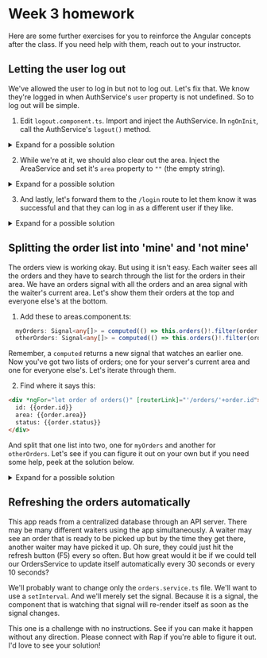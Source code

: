 
# Week 3 homework
Here are some further exercises for you to reinforce the Angular concepts after the class. If you need help with them, reach out to your instructor.

## Letting the user log out
We've allowed the user to log in but not to log out. Let's fix that. We know they're logged in when AuthService's `user` property is not undefined. So to log out will be simple.

1. Edit `logout.component.ts`. Import and inject the AuthService. In `ngOnInit`, call the AuthService's `logout()` method.
<details>
<summary>Expand for a possible solution</summary>

```typescript
export class LogoutComponent {
  constructor(
    private _authService: AuthService) { }

  ngOnInit() {
    this._authService.logout();
  };
}
```
</details>

2. While we're at it, we should also clear out the area. Inject the AreaService and set it's `area` property to `""` (the empty string).

<details>
<summary>Expand for a possible solution</summary>

```typescript
export class LogoutComponent {
  constructor(
    private _authService: AuthService,
    private _areaService: AreaService) { }

  ngOnInit() {
    this._authService.logout();
    this._areaService.area.set("");
  };
}
```
</details>

3. And lastly, let's forward them to the `/login` route to let them know it was successful and that they can log in as a different user if they like.
<details>
<summary>Expand for a possible solution</summary>

```typescript
export class LogoutComponent {
  constructor(
    private _authService: AuthService,
    private _areaService: AreaService,
    private _router: Router) { }

  ngOnInit() {
    this._authService.logout();
    this._areaService.area.set("");
    this._router.navigate(['/login']);
  };
}
```
</details>


## Splitting the order list into 'mine' and 'not mine'
The orders view is working okay. But using it isn't easy. Each waiter sees all the orders and they have to search through the list for the orders in their area. We have an orders signal with all the orders and an area signal with the waiter's current area. Let's show them their orders at the top and everyone else's at the bottom.

1. Add these to areas.component.ts:
```typescript
  myOrders: Signal<any[]> = computed(() => this.orders()!.filter(order => order.area === this.area()));
  otherOrders: Signal<any[]> = computed(() => this.orders()!.filter(order => order.area !== this.area()));
```
Remember, a `computed` returns a new signal that watches an earlier one. Now you've got two lists of orders; one for your server's current area and one for everyone else's. Let's iterate through them.

2. Find where it says this:
```html
<div *ngFor="let order of orders()" [routerLink]="'/orders/'+order.id">
  id: {{order.id}}
  area: {{order.area}}
  status: {{order.status}}
</div>
```
And split that one list into two, one for `myOrders` and another for `otherOrders`. Let's see if you can figure it out on your own but if you need some help, peek at the solution below.
<details>
<summary>Expand for a possible solution</summary>

```html
<h1>My orders</h1>
<div *ngFor="let order of myOrders()" [routerLink]="'/orders/'+order.id" [class]="getCssClass(order)">
  id: {{order.id}}
  area: {{order.area}}
  status: {{order.status}}
</div>

<h1>Other orders</h1>
<div *ngFor="let order of otherOrders()" [routerLink]="'/orders/'+order.id" [class]="getCssClass(order)">
  id: {{order.id}}
  area: {{order.area}}
  status: {{order.status}}
</div>
```
</details>


## Refreshing the orders automatically
This app reads from a centralized database through an API server. There may be many different waiters using the app simultaneously. A waiter may see an order that is ready to be picked up but by the time they get there, another waiter may have picked it up. Oh sure, they could just hit the refresh button (F5) every so often. But how great would it be if we could tell our OrdersService to update itself automatically every 30 seconds or every 10 seconds?

We'll probably want to change only the `orders.service.ts` file. We'll want to use a `setInterval`. And we'll merely set the signal. Because it is a signal, the component that is watching that signal will re-render itself as soon as the signal changes.

This one is a challenge with no instructions. See if you can make it happen without any direction. Please connect with Rap if you're able to figure it out. I'd love to see your solution!

